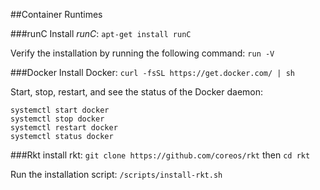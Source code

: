 ##Container Runtimes

###runC
Install *runC*:
`apt-get install runC`

Verify the installation by running the following command:
`run -V`

###Docker
Install Docker:
`curl -fsSL https://get.docker.com/ | sh`

Start, stop, restart, and see the status of the Docker daemon:
```access transformers
systemctl start docker
systemctl stop docker
systemctl restart docker
systemctl status docker
```

###Rkt
install rkt: `git clone https://github.com/coreos/rkt` then `cd rkt`

Run the installation script: `/scripts/install-rkt.sh`
